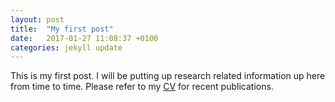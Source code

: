 ```yaml
---
layout: post
title:  "My first post"
date:   2017-01-27 11:08:37 +0100
categories: jekyll update
---
```


This is my first post. I will be putting up research related information up here from time to time. Please refer to my [CV](/cv/) for recent publications.

[jekyll-docs]: http://jekyllrb.com/docs/home
[jekyll-gh]:   https://github.com/jekyll/jekyll
[jekyll-talk]: https://talk.jekyllrb.com/

